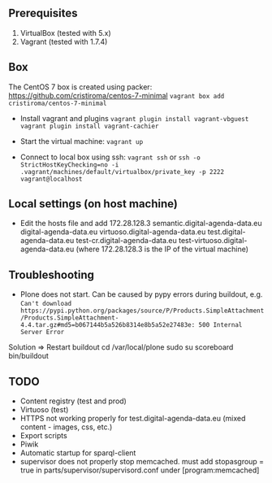 ## Prerequisites

1. VirtualBox (tested with 5.x)
2. Vagrant (tested with 1.7.4)

## Box
The CentOS 7 box is created using packer: https://github.com/cristiroma/centos-7-minimal
``vagrant box add cristiroma/centos-7-minimal``

* Install vagrant and plugins
``vagrant plugin install vagrant-vbguest``
``vagrant plugin install vagrant-cachier``

* Start the virtual machine: ``vagrant up``

* Connect to local box using ssh:
``vagrant ssh`` or ``ssh -o StrictHostKeyChecking=no -i .vagrant/machines/default/virtualbox/private_key -p 2222 vagrant@localhost``

## Local settings (on host machine)

* Edit the hosts file and add
    172.28.128.3 semantic.digital-agenda-data.eu digital-agenda-data.eu virtuoso.digital-agenda-data.eu test.digital-agenda-data.eu test-cr.digital-agenda-data.eu test-virtuoso.digital-agenda-data.eu
(where 172.28.128.3 is the IP of the virtual machine)

## Troubleshooting
* Plone does not start. Can be caused by pypy errors during buildout, e.g.
```Can't download https://pypi.python.org/packages/source/P/Products.SimpleAttachment/Products.SimpleAttachment-4.4.tar.gz#md5=b067144b5a526b8314e8b5a52e27483e: 500 Internal Server Error```

Solution => Restart buildout
    cd /var/local/plone
    sudo su scoreboard
    bin/buildout

## TODO

* Content registry (test and prod)
* Virtuoso (test)
* HTTPS not working properly for test.digital-agenda-data.eu (mixed content - images, css, etc.)
* Export scripts
* Piwik
* Automatic startup for sparql-client
* supervisor does not properly stop memcached. must add stopasgroup = true in parts/supervisor/supervisord.conf under [program:memcached]